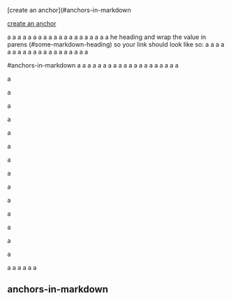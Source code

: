 

[create an anchor](#anchors-in-markdown

[create an anchor](#anchors-in-markdown2)

a
a
a
a
a
a
a
a
a
a
a
a
a
a
a
a
a
a
a
a
he heading and wrap the value in parens (#some-markdown-heading) so your link should look like so:
a
a
a
a
a
a
a
a
a
a
a
a
a
a
a
a
a
a
a
a

#anchors-in-markdown
a
a
a
a
a
a
a
a
a
a
a
a
a
a
a
a
a
a
a
a


<a name="anchors-in-markdown"></a>


a

a

a

a

a

a

a

a

a

a

a

a

a

a

a
a
a
a
a
a

<a name="anchors-in-markdown2"></a>

anchors-in-markdown
-------------------




